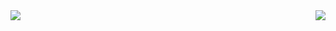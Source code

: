 <img align="left" src="https://github-readme-stats.vercel.app/api?username=tandashi&count_private=true&show_icons=true&theme=dark&hide_border=true" />
<img align="right" src="https://github-readme-stats.vercel.app/api/top-langs/?username=tandashi&theme=dark&hide=html&hide_border=true&layout=compact" />

